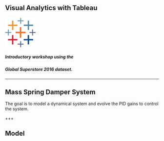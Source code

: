 ## Visual Analytics with Tableau
![Logo](assets/tableau.png)
##### Introductory workshop using the
##### Global Superstore 2016 dataset.

---

## Mass Spring Damper System

The goal is to model a dynamical system and evolve the PID gains to control the system.


+++

## Model
